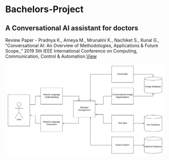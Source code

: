 # Bachelors-Project
## A Conversational AI assistant for doctors 
Review Paper - Pradnya K., Ameya M., Mrunalini K., Nachiket S., Kunal G., “Conversational AI: An Overview of Methodologies,
Applications & Future Scope.,” 2019 5th IEEE International Conference on Computing, Communication, Control &
Automation.[View](https://github.com/ameyasm1154/Bachelors-Project/blob/master/Documentation/Review-Paper.pdf)

![alt text](https://github.com/ameyasm1154/Bachelors-Project/blob/master/Documentation/System-Diagram.png)
